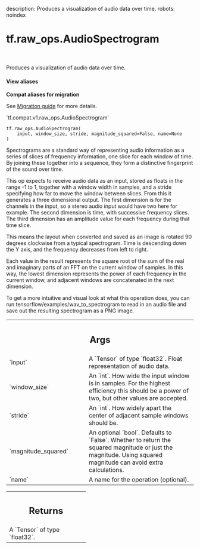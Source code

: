 description: Produces a visualization of audio data over time.
robots: noindex

# tf.raw_ops.AudioSpectrogram

<!-- Insert buttons and diff -->

<table class="tfo-notebook-buttons tfo-api nocontent" align="left">

</table>



Produces a visualization of audio data over time.


<section class="expandable">
  <h4 class="showalways">View aliases</h4>
  <p>
<b>Compat aliases for migration</b>
<p>See
<a href="https://www.tensorflow.org/guide/migrate">Migration guide</a> for
more details.</p>
<p>`tf.compat.v1.raw_ops.AudioSpectrogram`</p>
</p>
</section>

<pre class="devsite-click-to-copy prettyprint lang-py tfo-signature-link">
<code>tf.raw_ops.AudioSpectrogram(
    input, window_size, stride, magnitude_squared=False, name=None
)
</code></pre>



<!-- Placeholder for "Used in" -->

Spectrograms are a standard way of representing audio information as a series of
slices of frequency information, one slice for each window of time. By joining
these together into a sequence, they form a distinctive fingerprint of the sound
over time.

This op expects to receive audio data as an input, stored as floats in the range
-1 to 1, together with a window width in samples, and a stride specifying how
far to move the window between slices. From this it generates a three
dimensional output. The first dimension is for the channels in the input, so a
stereo audio input would have two here for example. The second dimension is time,
with successive frequency slices. The third dimension has an amplitude value for
each frequency during that time slice.

This means the layout when converted and saved as an image is rotated 90 degrees
clockwise from a typical spectrogram. Time is descending down the Y axis, and
the frequency decreases from left to right.

Each value in the result represents the square root of the sum of the real and
imaginary parts of an FFT on the current window of samples. In this way, the
lowest dimension represents the power of each frequency in the current window,
and adjacent windows are concatenated in the next dimension.

To get a more intuitive and visual look at what this operation does, you can run
tensorflow/examples/wav_to_spectrogram to read in an audio file and save out the
resulting spectrogram as a PNG image.

<!-- Tabular view -->
 <table class="responsive fixed orange">
<colgroup><col width="214px"><col></colgroup>
<tr><th colspan="2"><h2 class="add-link">Args</h2></th></tr>

<tr>
<td>
`input`<a id="input"></a>
</td>
<td>
A `Tensor` of type `float32`. Float representation of audio data.
</td>
</tr><tr>
<td>
`window_size`<a id="window_size"></a>
</td>
<td>
An `int`.
How wide the input window is in samples. For the highest efficiency
this should be a power of two, but other values are accepted.
</td>
</tr><tr>
<td>
`stride`<a id="stride"></a>
</td>
<td>
An `int`.
How widely apart the center of adjacent sample windows should be.
</td>
</tr><tr>
<td>
`magnitude_squared`<a id="magnitude_squared"></a>
</td>
<td>
An optional `bool`. Defaults to `False`.
Whether to return the squared magnitude or just the
magnitude. Using squared magnitude can avoid extra calculations.
</td>
</tr><tr>
<td>
`name`<a id="name"></a>
</td>
<td>
A name for the operation (optional).
</td>
</tr>
</table>



<!-- Tabular view -->
 <table class="responsive fixed orange">
<colgroup><col width="214px"><col></colgroup>
<tr><th colspan="2"><h2 class="add-link">Returns</h2></th></tr>
<tr class="alt">
<td colspan="2">
A `Tensor` of type `float32`.
</td>
</tr>

</table>

